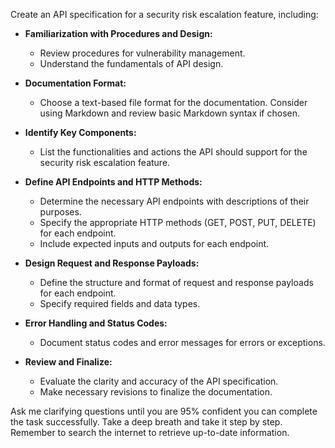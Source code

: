 Create an API specification for a security risk escalation feature, including:

- **Familiarization with Procedures and Design:**
  - Review procedures for vulnerability management.
  - Understand the fundamentals of API design.
  
- **Documentation Format:**
  - Choose a text-based file format for the documentation. Consider using Markdown and review basic Markdown syntax if chosen.

- **Identify Key Components:**
  - List the functionalities and actions the API should support for the security risk escalation feature.

- **Define API Endpoints and HTTP Methods:**
  - Determine the necessary API endpoints with descriptions of their purposes.
  - Specify the appropriate HTTP methods (GET, POST, PUT, DELETE) for each endpoint.
  - Include expected inputs and outputs for each endpoint.

- **Design Request and Response Payloads:**
  - Define the structure and format of request and response payloads for each endpoint.
  - Specify required fields and data types.

- **Error Handling and Status Codes:**
  - Document status codes and error messages for errors or exceptions.

- **Review and Finalize:**
  - Evaluate the clarity and accuracy of the API specification.
  - Make necessary revisions to finalize the documentation.

Ask me clarifying questions until you are 95% confident you can complete the task successfully. Take a deep breath and take it step by step. Remember to search the internet to retrieve up-to-date information.